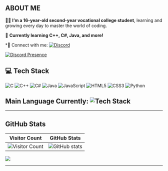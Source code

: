 ## **ABOUT ME**

👨‍💻 **I’m a 16-year-old second-year vocational college student**, learning and growing every day to master the world of coding. 

🌱 **Currently learning C++, C#, Java, and more!**

*🔗 Connect with me:  [![Discord](https://img.shields.io/badge/Discord-%237289DA.svg?style=for-the-badge&logo=discord&logoColor=white)](https://discord.com/users/1109103765308583960) 

[![Discord Presence](https://lanyard.cnrad.dev/api/1109103765308583960)](https://discord.com/users/1109103765308583960)  

## 💻 **Tech Stack**
![C](https://img.shields.io/badge/c-%2300599C.svg?style=for-the-badge&logo=c&logoColor=white) ![C++](https://img.shields.io/badge/c%2B%2B-%2300599C.svg?style=for-the-badge&logo=c%2B%2B&logoColor=white) ![C#](https://img.shields.io/badge/c%23-%23239120.svg?style=for-the-badge&logo=c-sharp&logoColor=white) ![Java](https://img.shields.io/badge/java-%23F7DF1E.svg?style=for-the-badge&logo=java&logoColor=white) ![JavaScript](https://img.shields.io/badge/javascript-%23323330.svg?style=for-the-badge&logo=javascript&logoColor=%23F7DF1E) ![HTML5](https://img.shields.io/badge/html5-%23E34F26.svg?style=for-the-badge&logo=html5&logoColor=white) ![CSS3](https://img.shields.io/badge/css3-%231572B6.svg?style=for-the-badge&logo=css3&logoColor=white) ![Python](https://img.shields.io/badge/python-%2314354C.svg?style=for-the-badge&logo=python&logoColor=white)
## Main Language Currently: ![Tech Stack](https://img.shields.io/badge/C%2B%2B-%2300599C.svg?style=for-the-badge&logo=c%2B%2B&logoColor=white)

---


## **GitHub Stats**

| Visitor Count | GitHub Stats |
|---------------|--------------|
| ![Visitor Count](https://github-profile-summary-cards.vercel.app/api/cards/profile-details?username=NguyenMinh08&theme=tokyonight) | ![GitHub stats](https://github-readme-stats.vercel.app/api?username=NguyenMinh08&show_icons=true&hide_title=true&count_private=true&hide=prs&theme=tokyonight) |



[![](https://visitcount.itsvg.in/api?id=NguyenMinh08&icon=0&color=8)](https://visitcount.itsvg.in)

---
